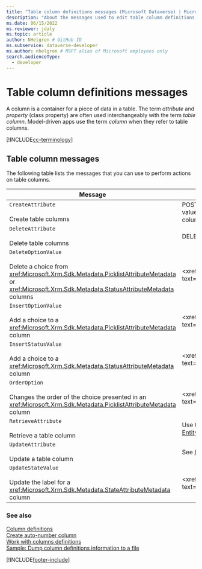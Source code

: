 ```yaml
---
title: "Table column definitions messages (Microsoft Dataverse) | Microsoft Docs" # Intent and product brand in a unique string of 43-59 chars including spaces
description: "About the messages used to edit table column definitions, also known as properties or columns." # 115-145 characters including spaces. This abstract displays in the search result.
ms.date: 06/15/2022
ms.reviewer: jdaly
ms.topic: article
author: NHelgren # GitHub ID
ms.subservice: dataverse-developer
ms.author: nhelgren # MSFT alias of Microsoft employees only
search.audienceType: 
  - developer
---
```

# Table column definitions messages

A column is a container for a piece of data in a table. The term *attribute* and *property* (class property) are often used interchangeably with the term *table column*. Model-driven apps use the term *column* when they refer to table columns.  

[!INCLUDE[cc-terminology](includes/cc-terminology.md)]

## Table column messages
 
The following table lists the messages that you can use to perform actions on table columns.  
  
|Message|Web API Operation|SDK Assembly|
|-------------|-----------------|-----------------|  
|`CreateAttribute`</br></br>Create table columns|POST to EntityMetadata Attributes collection-valued navigation property with JSON definition of column. More information: [Create columns](webapi/create-update-entity-definitions-using-web-api.md#create-columns)|<xref:Microsoft.Xrm.Sdk.Messages.CreateAttributeRequest>|
|`DeleteAttribute`</br></br>Delete table columns|DELETE to the URL of the column.|<xref:Microsoft.Xrm.Sdk.Messages.DeleteAttributeRequest>|  
|`DeleteOptionValue`</br></br>Delete a choice from <xref:Microsoft.Xrm.Sdk.Metadata.PicklistAttributeMetadata> or <xref:Microsoft.Xrm.Sdk.Metadata.StatusAttributeMetadata> columns|<xref:Microsoft.Dynamics.CRM.DeleteOptionValue?text=DeleteOptionValue Action>|<xref:Microsoft.Xrm.Sdk.Messages.DeleteOptionValueRequest>|
|`InsertOptionValue`</br></br>Add a choice to a <xref:Microsoft.Xrm.Sdk.Metadata.PicklistAttributeMetadata> column|<xref:Microsoft.Dynamics.CRM.InsertOptionValue?text=InsertOptionValue Action" />|<xref:Microsoft.Xrm.Sdk.Messages.InsertOptionValueRequest>|
|`InsertStatusValue`</br></br>Add a choice to a <xref:Microsoft.Xrm.Sdk.Metadata.StatusAttributeMetadata> column|<xref:Microsoft.Dynamics.CRM.InsertStatusValue?text=InsertStatusValue Action>|<xref:Microsoft.Xrm.Sdk.Messages.InsertStatusValueRequest>|  
|`OrderOption`</br></br>Changes the order of the choice presented in an <xref:Microsoft.Xrm.Sdk.Metadata.PicklistAttributeMetadata> column|<xref:Microsoft.Dynamics.CRM.OrderOption?text=OrderOption Action>|<xref:Microsoft.Xrm.Sdk.Messages.OrderOptionRequest>|
|`RetrieveAttribute`</br></br>Retrieve a table column|Use the Web API query mentioned in [Querying EntityMetadata columns](webapi/query-metadata-web-api.md#bkmk_queryAttributesexample) to retrieve table columns.|<xref:Microsoft.Xrm.Sdk.Messages.RetrieveAttributeRequest>|  
|`UpdateAttribute`</br></br>Update a table column|See [Update tables](webapi/create-update-entity-definitions-using-web-api.md#update-table-definitions)|<xref:Microsoft.Xrm.Sdk.Messages.UpdateAttributeRequest>|  
|`UpdateStateValue`</br></br>Update the label for a <xref:Microsoft.Xrm.Sdk.Metadata.StateAttributeMetadata> column|<xref:Microsoft.Dynamics.CRM.UpdateStateValue?text=UpdateStateValue Action>|<xref:Microsoft.Xrm.Sdk.Messages.UpdateStateValueRequest>|

### See also  

[Column definitions](entity-attribute-metadata.md)<br />
[Create auto-number column](create-auto-number-attributes.md)<br />
[Work with columns definitions](org-service/samples/work-with-attributes.md)<br />
[Sample: Dump column definitions information to a file](org-service/samples/dump-attribute-metadata.md)

[!INCLUDE[footer-include](../../includes/footer-banner.md)]
